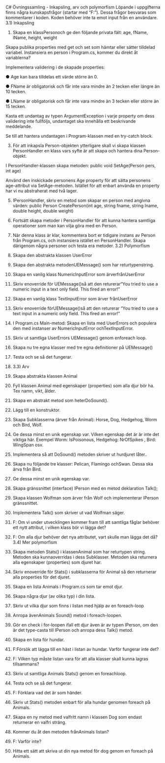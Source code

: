C# Övningssamling - Inkapsling, arv och polymorfism
 Löpande i uppgifterna finns några kunskapsfrågor (startar med “F:”). Dessa frågor besvaras som
 kommentarer i koden. Koden behöver inte ta emot input från en användare.
 3.1) Inkapsling
 1. Skapa en klassPersonoch ge den följande privata fält:
 age, fName, lName, height, weight

 Skapa publika properties med get och set som hämtar eller sätter tilldelad variabel.
 Instansiera en person i Program.cs, kommer du direkt åt variablerna?
 
 Implementera validering i de skapade properties:
 
 ● Age kan bara tilldelas ett värde större än 0.

 ● FName är obligatorisk och får inte vara mindre än 2 tecken eller längre än 10
 tecken.
 
 ● LName är obligatorisk och får inte vara mindre än 3 tecken eller större än 15
 tecken.
 
 Kasta ett undantag av typen ArgumentException i varje property om dess
 validering inte fullföljs, undantaget ska innehålla ett beskrivande
 meddelande.
 
 Se till att hantera undantagen i Program-klassen med en try-catch block.
 
 3. För att inkapsla Person-objekten ytterligare skall vi skapa klassen PersonHandler
en klass vars syfte är att skapa och hantera dina Person-objekt.

 I PersonHandler-klassen skapa metoden:
 public void SetAge(Person pers, int age)
 
 Använd den inskickade personens Age property för att sätta personens age-attribut
 via SetAge-metoden. Istället för att enbart använda en property har vi nu
 abstraherat med två lager.
 
 5. IPersonHandler, skriv en metod som skapar en person med angivna värden:
 public Person CreatePerson(int age, string fname,
 string lname, double height, double weight)
 6. Fortsätt skapa metoder i PersonHandler för att kunna hantera samtliga
 operationer som man kan vilja göra med en Person.
7. När denna klass är klar, kommentera bort er tidigare instans av Person från
 Program.cs, och instansiera istället en PersonHandler. Skapa därigenom några
 personer och testa era metoder.
 3.2) Polymorfism
 1. Skapa den abstrakta klassen UserError
 2. Skapa den abstrakta metodenUEMessage() som har returtypenstring.
 3. Skapa en vanlig klass NumericInputError som ärverfrånUserError
 4. Skriv enoverride för UEMessage()så att den returerar“You tried to use a
 numeric input in a text only field. This fired an error!”
 5. Skapa en vanlig klass TextInputError som ärver frånUserError
 6. Skriv enoverride förUEMessage()så att den returerar “You tried to use a text
 input in a numeric only field. This fired an error!”
 7. I Program.cs Main-metod: Skapa en lista med UserErrors och populera den med
 instanser av NumericInputError ochTextInputError.
 8. Skriv ut samtliga UserErrors UEMessage() genom enforeach loop.
 9. Skapa nu tre egna klasser med tre egna definitioner på UEMessage()
 10. Testa och se så det fungerar.

 11.  3.3) Arv
 1. Skapa  abstrakta klassen Animal
 2. Fyll klassen Animal med egenskaper (properties) som alla djur bör ha. Tex namn,
 vikt, ålder.
 3. Skapa en abstrakt metod som heterDoSound().
 4. Lägg till en konstruktor.
 5. Skapa Subklasserna (ärver från Animal): Horse, Dog, Hedgehog, Worm och
 Bird, Wolf.
 6. Ge dessa minst en unik egenskap var. Vilken egenskap det är är inte det viktiga här.
 Exempel Worm: IsPoisonous, Hedgehog: NrOfSpikes , Bird: WingSpan  osv.
 7. Implementera så att DoSound() metoden skriver ut hurdjuret låter..
 8. Skapa nu följande tre klasser: Pelican, Flamingo ochSwan. Dessa ska ärva
 från Bird.
 9. Ge dessa minst en unik egenskap var.
 10. Skapa gränssnittet (interface) IPerson med en metod deklaration Talk();
11. Skapa klassen Wolfman som ärver från Wolf och implementerar IPerson
 gränssnittet.
 12. Implementera Talk() som skriver ut vad Wolfman säger.
 13. F: Om vi under utvecklingen kommer fram till att samtliga fåglar behöver ett nytt
 attribut, i vilken klass bör vi lägga det?
 14. F: Om alla djur behöver det nya attributet, vart skulle man lägga det då?
 3.4) Mer polymorfism
 1. Skapa metoden Stats() i klassenAnimal som har returtypen string.
 Metoden ska kunnaoverridas i dess Subklasser.  Metoden ska returnera alla
 egenskaper (properties) som djuret har.
 2. Skriv enoverride för Stats() i subklasserna för Animal så den returnerar alla
 properties för det djuret.
 3. Skapa en lista Animals i Program.cs som tar emot djur.
 4. Skapa några djur (av olika typ) i din lista.
 5. Skriv ut vilka djur som finns i listan med hjälp av en foreach-loop
 6. Anropa ävenAnimals Sound() metod i foreach-loopen.
 7. Gör en check i for-loopen ifall ett djur även är av typen IPerson, om den är det
 type-casta till IPerson och anropa dess Talk() metod.
 8. Skapa en lista för hundar.
 9. F:Försök att lägga till en häst i listan av hundar. Varför fungerar inte det?
 10. F: Vilken typ måste listan vara för att alla klasser skall kunna lagras tillsammans?
 11. Skriv ut samtliga Animals Stats() genom en foreachloop.
 12. Testa och se så det fungerar.
 13. F: Förklara vad det är som händer.
 14. Skriv ut Stats() metoden enbart för alla hundar genomen foreach på
 Animals.
 15. Skapa en ny metod med valfritt namn  i klassen Dog som endast returnerar en valfri
 sträng.
 16. Kommer du åt den metoden frånAnimals listan?
 17. F: Varför inte?
 18. Hitta ett sätt att skriva ut din nya metod för dog genom en foreach på Animals.
